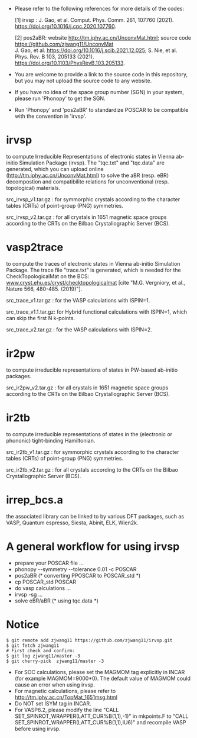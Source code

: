 
* Please refer to the following references for more details of the codes:
     
     [1] irvsp  :   J. Gao, et al. Comput. Phys. Comm. 261, 107760 (2021). https://doi.org/10.1016/j.cpc.2020.107760.
     
     [2] pos2aBR:  website http://tm.iphy.ac.cn/UnconvMat.html; source code https://github.com/zjwang11/UnconvMat <br>
       J. Gao, et al. https://doi.org/10.1016/j.scib.2021.12.025; S. Nie, et al. Phys. Rev. B 103, 205133 (2021). https://doi.org/10.1103/PhysRevB.103.205133.

* You are welcome to provide a link to the source code in this repository, but you may not upload the source code to any website.

* If you have no idea of the space group number (SGN) in your system, please run 'Phonopy' to get the SGN.

* Run 'Phonopy' and 'pos2aBR' to standardize POSCAR to be compatible with the convention in 'irvsp'.

# irvsp
to compute Irreducible Representations of electronic states in Vienna ab-initio Simulation Package (irvsp).
The "tqc.txt" and "tqc.data" are generated, which you can upload online (http://tm.iphy.ac.cn/UnconvMat.html)
to solve the aBR (resp. eBR) decompostion and compatibilite relations for unconventional (resp. topological) materials.

src_irvsp_v1.tar.gz : for symmorphic crystals 
                      according to the character tables (CRTs) of point-group (PNG) symmetries.

src_irvsp_v2.tar.gz : for all crystals in 1651 magnetic space groups
                      according to the CRTs on the Bilbao Crystallographic Server (BCS).


# vasp2trace
to compute the traces of electronic states in Vienna ab-initio Simulation Package.
The trace file "trace.txt" is generated, which is needed for the CheckTopologicalMat 
on the BCS: www.cryst.ehu.es/cryst/checktopologicalmat
[cite "M.G. Vergniory, et al., Nature 566, 480-485. (2019)"].

src_trace_v1.tar.gz  : for the VASP calculations with ISPIN=1.

src_trace_v1.1.tar.gz: for Hybrid functional calculations with ISPIN=1, 
                       which can skip the first N k-points.

src_trace_v2.tar.gz  : for the VASP calculations with ISPIN=2.

# ir2pw
to compute irreducible representations of states in PW-based ab-initio packages.

src_ir2pw_v2.tar.gz : for all crystals in 1651 magnetic space groups
                      according to the CRTs on the Bilbao Crystallographic Server (BCS).

# ir2tb
to compute irreducible representations of states in the (electronic or phononic) tight-binding Hamiltonian.

src_ir2tb_v1.tar.gz : for symmorphic crystals 
                      according to the character tables (CRTs) of point-group (PNG) symmetries.

src_ir2tb_v2.tar.gz : for all crystals 
                      according to the CRTs on the Bilbao Crystallographic Server (BCS).

# irrep_bcs.a 
the associated library can be linked to by various DFT packages, such as VASP, Quantum espresso, Siesta, Abinit, ELK, Wien2k.

# A general workflow for using irvsp
* prepare your POSCAR file ...
* phonopy --symmetry --tolerance 0.01 -c POSCAR
* pos2aBR (* converting PPOSCAR to POSCAR_std *)
* cp POSCAR_std POSCAR
* do vasp calculations ...
* irvsp -sg ...
* solve eBR/aBR (* using tqc.data *)

# Notice
```
$ git remote add zjwang11 https://github.com/zjwang11/irvsp.git
$ git fetch zjwang11
# First check and confirm:
$ git log zjwang11/master -3
$ git cherry-pick  zjwang11/master -3
```
* For SOC calculations, please set the MAGMOM tag explicitly in INCAR (for example MAGMOM=9000\*0). The default value of MAGMOM could cause an error when using irvsp.
* For magnetic calculations, please refer to http://tm.iphy.ac.cn/TopMat_1651msg.html
* Do NOT set ISYM tag in INCAR.
* For VASP6.2, please modify the line "CALL SET_SPINROT_WRAPPER(LATT_CUR%B(1,1),-1)" in mkpoints.F to "CALL SET_SPINROT_WRAPPER(LATT_CUR%B(1,1),IU6)" and recompile VASP before using irvsp.

